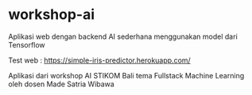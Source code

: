 # workshop-ai
Aplikasi web dengan backend AI sederhana menggunakan model dari Tensorflow

Test web : https://simple-iris-predictor.herokuapp.com/

Aplikasi dari workshop AI STIKOM Bali tema Fullstack Machine Learning oleh dosen Made Satria Wibawa
